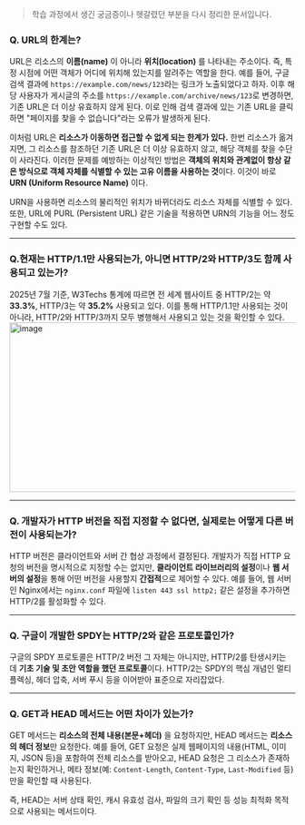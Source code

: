 > 학습 과정에서 생긴 궁금증이나 헷갈렸던 부분을 다시 정리한 문서입니다.

### Q. URL의 한계는?

URL은 리소스의 **이름(name)** 이 아니라 **위치(location)** 를 나타내는 주소이다. 즉, 특정 시점에 어떤 객체가 어디에 위치해 있는지를 알려주는 역할을 한다.
예를 들어, 구글 검색 결과에 `https://example.com/news/123`라는 링크가 노출되었다고 하자. 이후 해당 사용자가 게시글의 주소를 `https://example.com/archive/news/123`로 변경하면, 기존 URL은 더 이상 유효하지 않게 된다. 
이로 인해 검색 결과에 있는 기존 URL을 클릭하면 "페이지를 찾을 수 없습니다"라는 오류가 발생하게 된다.

이처럼 URL은 **리소스가 이동하면 접근할 수 없게 되는 한계가 있다.**
한번 리소스가 옮겨지면, 그 리소스를 참조하던 기존 URL은 더 이상 유효하지 않고, 해당 객체를 찾을 수단이 사라진다. 이러한 문제를 예방하는 이상적인 방법은 **객체의 위치와 관계없이 항상 같은 방식으로 객체 자체를 식별할 수 있는 고유 이름을 사용하는 것**이다. 이것이 바로 **URN (Uniform Resource Name)** 이다.

URN을 사용하면 리소스의 물리적인 위치가 바뀌더라도 리소스 자체를 식별할 수 있다.
또한, URL에 PURL (Persistent URL) 같은 기술을 적용하면 URN의 기능을 어느 정도 구현할 수도 있다.

---

### Q.현재는 HTTP/1.1만 사용되는가, 아니면 HTTP/2와 HTTP/3도 함께 사용되고 있는가?
2025년 7월 기준, W3Techs 통계에 따르면 전 세계 웹사이트 중 HTTP/2는 약 **33.3%**, HTTP/3는 약 **35.2%** 사용되고 있다.
이를 통해 HTTP/1.1만 사용되는 것이 아니라, HTTP/2와 HTTP/3까지 모두 병행해서 사용되고 있는 것을 확인할 수 있다.
<img width="848" height="299" alt="image" src="https://github.com/user-attachments/assets/cf6f3b04-8e87-4af9-8ec2-8a31594b2aa8" />

---

### Q. 개발자가 HTTP 버전을 직접 지정할 수 없다면, 실제로는 어떻게 다른 버전이 사용되는가?
HTTP 버전은 클라이언트와 서버 간 협상 과정에서 결정된다. 개발자가 직접 HTTP 요청의 버전을 명시적으로 지정할 수는 없지만,
**클라이언트 라이브러리의 설정**이나 **웹 서버의 설정**을 통해 어떤 버전을 사용할지 **간접적**으로 제어할 수 있다.
예를 들어, 웹 서버인 Nginx에서는 `nginx.conf` 파일에 `listen 443 ssl http2;` 같은 설정을 추가하면 HTTP/2를 활성화할 수 있다.

---

### Q. 구글이 개발한 SPDY는 HTTP/2와 같은 프로토콜인가?
구글의 SPDY 프로토콜은 HTTP/2 버전 그 자체는 아니지만, HTTP/2를 탄생시키는 데 **기초 기술 및 초안 역할을 했던 프로토콜**이다.
HTTP/2는 SPDY의 핵심 개념인 멀티플렉싱, 헤더 압축, 서버 푸시 등을 이어받아 표준으로 자리잡았다.

---

### Q. GET과 HEAD 메서드는 어떤 차이가 있는가?
GET 메서드는 **리소스의 전체 내용(본문+헤더)** 을 요청하지만, HEAD 메서드는 **리소스의 헤더 정보**만 요청한다.
예를 들어, GET 요청은 실제 웹페이지의 내용(HTML, 이미지, JSON 등)을 포함하여 전체 리소스를 받아오고,
HEAD 요청은 그 리소스가 존재하는지 확인하거나, 메타 정보(예: `Content-Length`, `Content-Type`, `Last-Modified` 등) 만을 확인할 때 사용된다.

즉, HEAD는 서버 상태 확인, 캐시 유효성 검사, 파일의 크기 확인 등 성능 최적화 목적으로 사용되는 메서드이다.
